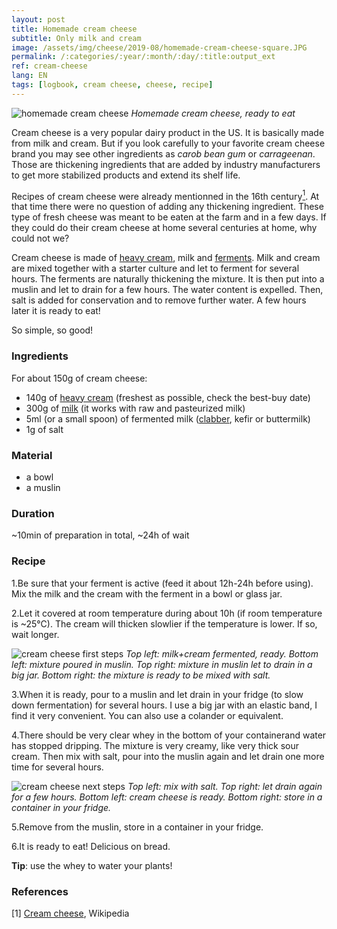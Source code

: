 ```yaml
---
layout: post
title: Homemade cream cheese
subtitle: Only milk and cream
image: /assets/img/cheese/2019-08/homemade-cream-cheese-square.JPG
permalink: /:categories/:year/:month/:day/:title:output_ext
ref: cream-cheese
lang: EN
tags: [logbook, cream cheese, cheese, recipe]
---
```


![homemade cream cheese]({{site.baseurl}}/assets/img/cheese/2019-08/homemade-cream-cheese.JPG)
*Homemade cream cheese, ready to eat*

<!--excerpt.start-->
Cream cheese is a very popular dairy product in the US. It is basically made from milk and cream. But if you look carefully
to your favorite cream cheese brand you may see other ingredients as *carob bean gum* or *carrageenan*.
Those are thickening ingredients that are added by industry manufacturers to get more stabilized products and extend its shelf life. 
<!--excerpt.end-->

Recipes of cream cheese were already mentionned in the 16th century[<sup>1</sup>](#1). 
At that time there were no question of adding any thickening ingredient. These type of fresh cheese was meant to be eaten
at the farm and in a few days.
If they could do their cream cheese at home several centuries at home, why could not we?

Cream cheese is made of [heavy cream]({{site.baseurl}}/2019/06/04/creme-fraiche-EN.html), milk and [ferments]({{site.baseurl}}/2019/05/22/starter-cultures.html).
Milk and cream are mixed together with a starter culture and let to ferment for several hours.
The ferments are naturally thickening the mixture. It is then put into a muslin and let to drain for a few hours.
The water content is expelled. Then, salt is added for conservation and to remove further water.
A few hours later it is ready to eat!

So simple, so good!

### Ingredients

For about 150g of cream cheese:
- 140g of [heavy cream]({{site.baseurl}}/2019/06/04/creme-fraiche-EN.html) (freshest as possible, check the best-buy date)
- 300g of [milk]({{site.baseurl}}/2019/03/02/raw-milk.html) (it works with raw and pasteurized milk)
- 5ml (or a small spoon) of fermented milk ([clabber]({{site.baseurl}}/2019/06/14/make-your-own-clabber.html), kefir or buttermilk)
- 1g of salt

### Material

- a bowl
- a muslin


### Duration

~10min of preparation in total, ~24h of wait

### Recipe

1.Be sure that your ferment is active (feed it about 12h-24h before using). Mix the milk and the cream with the ferment in a bowl or glass jar.

2.Let it covered at room temperature during about 10h (if room temperature is ~25°C). 
The cream will thicken slowlier if the temperature is lower. If so, wait longer.

![cream cheese first steps]({{site.baseurl}}/assets/img/cheese/2019-08/cream-cheese_part1.jpg)
*Top left: milk+cream fermented, ready. Bottom left: mixture poured in muslin. Top right: mixture in muslin let to drain in a big jar.
Bottom right: the mixture is ready to be mixed with salt.*

3.When it is ready, pour to a muslin and let drain in your fridge (to slow down fermentation) for several hours. I use a big jar with an elastic band, I find it very convenient.
You can also use a colander or equivalent.

4.There should be very clear whey in the bottom of your containerand water has stopped dripping. The mixture is very creamy, like very thick sour cream.
Then mix with salt, pour into the muslin again and let drain one more time for several hours.

![cream cheese next steps]({{site.baseurl}}/assets/img/cheese/2019-08/cream-cheese_part2.jpg)
*Top left: mix with salt. Top right: let drain again for a few hours. Bottom left: cream cheese is ready. Bottom right: store in a container in your fridge.*

5.Remove from the muslin, store in a container in your fridge. 

6.It is ready to eat! Delicious on bread.

**Tip**: use the whey to water your plants!


### References

<a class="anchor" id="1">[1]</a> [Cream cheese](https://en.wikipedia.org/wiki/Cream_cheese), Wikipedia

